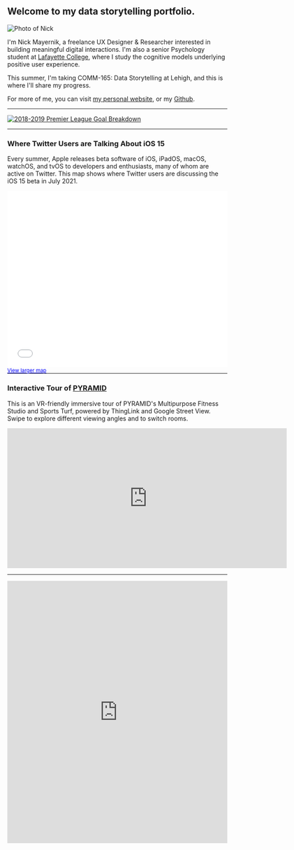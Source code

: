 ## Welcome to my data storytelling portfolio.

![Photo of Nick](https://pbs.twimg.com/profile_images/1254822187699245059/FvcX1QXc.jpg)

I'm Nick Mayernik, a freelance UX Designer & Researcher interested in building meaningful digital interactions. I'm also a senior Psychology student at [Lafayette College](http://lafayette.edu), where I study the cognitive models underlying positive user experience.

This summer, I'm taking COMM-165: Data Storytelling at Lehigh, and this is where I'll share my progress.

For more of me, you can visit [my personal website](https://nickmayernik.com), or my [Github](https://github.com/nmayernik).

---

<div class='tableauPlaceholder' id='viz1628198960391' style='position: relative'><noscript><a href='#'><img alt='2018-2019 Premier League Goal Breakdown ' src='https:&#47;&#47;public.tableau.com&#47;static&#47;images&#47;EP&#47;EPLHomeAwayGoals&#47;BreakdownDashboard&#47;1_rss.png' style='border: none' /></a></noscript><object class='tableauViz'  style='display:none;'><param name='host_url' value='https%3A%2F%2Fpublic.tableau.com%2F' /> <param name='embed_code_version' value='3' /> <param name='site_root' value='' /><param name='name' value='EPLHomeAwayGoals&#47;BreakdownDashboard' /><param name='tabs' value='no' /><param name='toolbar' value='yes' /><param name='static_image' value='https:&#47;&#47;public.tableau.com&#47;static&#47;images&#47;EP&#47;EPLHomeAwayGoals&#47;BreakdownDashboard&#47;1.png' /> <param name='animate_transition' value='yes' /><param name='display_static_image' value='yes' /><param name='display_spinner' value='yes' /><param name='display_overlay' value='yes' /><param name='display_count' value='yes' /><param name='language' value='en-US' /></object></div>                <script type='text/javascript'>                    var divElement = document.getElementById('viz1628198960391');                    var vizElement = divElement.getElementsByTagName('object')[0];                    if ( divElement.offsetWidth > 800 ) { vizElement.style.width='1000px';vizElement.style.height='827px';} else if ( divElement.offsetWidth > 500 ) { vizElement.style.width='1000px';vizElement.style.height='827px';} else { vizElement.style.width='100%';vizElement.style.height='877px';}                     var scriptElement = document.createElement('script');                    scriptElement.src = 'https://public.tableau.com/javascripts/api/viz_v1.js';                    vizElement.parentNode.insertBefore(scriptElement, vizElement);                </script>

---

### Where Twitter Users are Talking About iOS 15
Every summer, Apple releases beta software of iOS, iPadOS, macOS, watchOS, and tvOS to developers and enthusiasts, many of whom are active on Twitter. This map shows where Twitter users are discussing the iOS 15 beta in July 2021.

<style>.embed-container {position: relative; padding-bottom: 80%; height: 0; max-width: 100%;} .embed-container iframe, .embed-container object, .embed-container iframe{position: absolute; top: 0; left: 0; width: 100%; height: 100%;} small{position: absolute; z-index: 40; bottom: 0; margin-bottom: -15px;}</style><div class="embed-container"><small><a href="//lu.maps.arcgis.com/apps/Embed/index.html?webmap=8ba51380a0c346d7965aca5df0be98e8&extent=-108.0912,26.9084,-60.4106,50.6293&zoom=true&scale=true&disable_scroll=false&theme=light" style="color:#0000FF;text-align:left" target="_blank">View larger map</a></small><br><iframe width="500" height="400" frameborder="0" scrolling="no" marginheight="0" marginwidth="0" title="Where Twitter Users Are Talking About iOS 15" src="//lu.maps.arcgis.com/apps/Embed/index.html?webmap=8ba51380a0c346d7965aca5df0be98e8&extent=-108.0912,26.9084,-60.4106,50.6293&zoom=true&previewImage=false&scale=true&disable_scroll=false&theme=light"></iframe></div>

---

### Interactive Tour of [PYRAMID](https://pyramid.fitness)
This is an VR-friendly immersive tour of PYRAMID's Multipurpose Fitness Studio and Sports Turf, powered by ThingLink and Google Street View. Swipe to explore different viewing angles and to switch rooms.

<iframe width="640" height="320" data-original-width="640" data-original-height="320" src="https://www.thinglink.com/mediacard/1475221191688978435" type="text/html" frameborder="0" webkitallowfullscreen mozallowfullscreen allowfullscreen scrolling="no"></iframe><script async src="//cdn.thinglink.me/jse/responsive.js"></script>


---


<iframe title="Total Goals Per Game in in Euro 2016" aria-label="Column Chart" id="datawrapper-chart-ZNfQl" src="https://datawrapper.dwcdn.net/ZNfQl/1/" scrolling="no" frameborder="0" style="width: 0; min-width: 100% !important; border: none;" height="600"></iframe><script type="text/javascript">!function(){"use strict";window.addEventListener("message",(function(e){if(void 0!==e.data["datawrapper-height"]){var t=document.querySelectorAll("iframe");for(var a in e.data["datawrapper-height"])for(var r=0;r<t.length;r++){if(t[r].contentWindow===e.source)t[r].style.height=e.data["datawrapper-height"][a]+"px"}}}))}();<iframe>


---


